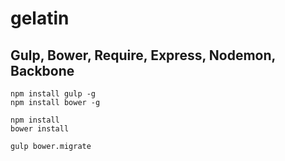 gelatin
=======

## Gulp, Bower, Require, Express, Nodemon, Backbone


```
npm install gulp -g
npm install bower -g

npm install
bower install

gulp bower.migrate
```
